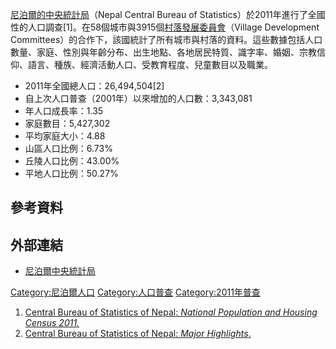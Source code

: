 [尼泊爾的](https://zh.wikipedia.org/wiki/尼泊爾 "wikilink")[中央統計局](https://zh.wikipedia.org/wiki/尼泊爾中央統計局 "wikilink")（Nepal Central Bureau of Statistics）於2011年進行了全國性的人口調查\[1\]。在58個城市與3915個[村落發展委員會](https://zh.wikipedia.org/wiki/村落發展委員會 "wikilink")（Village Development Committees）的合作下，該國統計了所有城市與村落的資料。這些數據包括人口數量、家庭、性別與年齡分布、出生地點、各地居民特質、識字率、婚姻、宗教信仰、語言、種族、經濟活動人口、受教育程度、兒童數目以及職業。

  - 2011年全國總人口：26,494,504\[2\]
  - 自上次人口普查（2001年）以來增加的人口數：3,343,081
  - 年人口成長率：1.35
  - 家庭數目：5,427,302
  - 平均家庭大小：4.88
  - 山區人口比例：6.73%
  - 丘陵人口比例：43.00%
  - 平地人口比例：50.27%

## 參考資料

## 外部連結

  - [尼泊爾中央統計局](http://www.cbs.gov.np)

[Category:尼泊爾人口](https://zh.wikipedia.org/wiki/Category:尼泊爾人口 "wikilink") [Category:人口普查](https://zh.wikipedia.org/wiki/Category:人口普查 "wikilink") [Category:2011年普查](https://zh.wikipedia.org/wiki/Category:2011年普查 "wikilink")

1.  [Central Bureau of Statistics of Nepal: *National Population and Housing Census 2011.*](http://cbs.gov.np/wp-content/uploads/2012/11/VDC_Municipality.pdf)
2.  [Central Bureau of Statistics of Nepal: *Major Highlights*.](http://cbs.gov.np/wp-content/uploads/2012/11/Major-Finding.pdf)